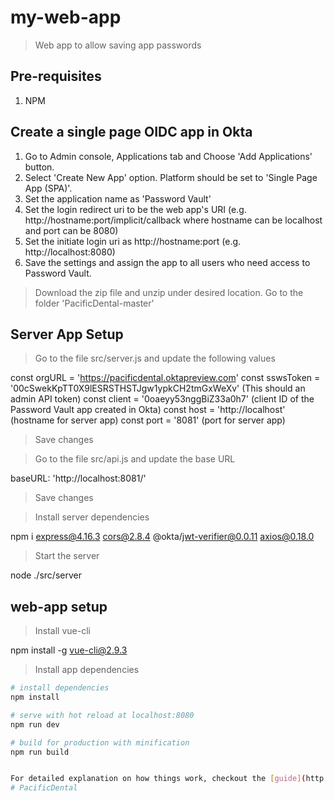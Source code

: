 # my-web-app

> Web app to allow saving app passwords

## Pre-requisites
1. NPM

## Create a single page OIDC app in Okta

1. Go to Admin console, Applications tab and Choose 'Add Applications' button. 
2. Select 'Create New App' option. Platform should be set to 'Single Page App (SPA)'.
3. Set the application name as 'Password Vault'
4. Set the login redirect uri to be the web app's URI (e.g. http://hostname:port/implicit/callback where hostname can be localhost and port can be 8080)
5. Set the initiate login uri as http://hostname:port (e.g. http://localhost:8080)
6. Save the settings and assign the app to all users who need access to Password Vault.

> Download the zip file and unzip under desired location. Go to the folder 'PacificDental-master'

## Server App Setup
> Go to the file src/server.js and update the following values

const orgURL = 'https://pacificdental.oktapreview.com'
const sswsToken = '00cSwekKpTT0X9lESRSTHSTJgw1ypkCH2tmGxWeXv' (This should an admin API token)
const client = '0oaeyy53nggBiZ33a0h7' (client ID of the Password Vault app created in Okta)
const host = 'http://localhost' (hostname for server app)
const port = '8081' (port for server app)
 
> Save changes

> Go to the file src/api.js and update the base URL

baseURL: 'http://localhost:8081/'

> Save changes

> Install server dependencies

npm i express@4.16.3 cors@2.8.4 @okta/jwt-verifier@0.0.11 axios@0.18.0

> Start the server

node ./src/server

## web-app setup

> Install vue-cli

npm install -g vue-cli@2.9.3

> Install app dependencies

``` bash
# install dependencies
npm install

# serve with hot reload at localhost:8080
npm run dev

# build for production with minification
npm run build


For detailed explanation on how things work, checkout the [guide](http://vuejs-templates.github.io/webpack/) and [docs for vue-loader](http://vuejs.github.io/vue-loader).
# PacificDental

